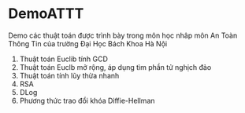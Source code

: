 # DemoATTT
Demo các thuật toán được trình bày trong môn học nhâp môn An Toàn Thông Tin của trường Đại Học Bách Khoa Hà Nội
1. Thuật toán Euclib tính GCD
2. Thuật toán Euclb mở rộng, áp dụng tìm phần tử nghịch đảo
3. Thuật toán tính lũy thừa nhanh
4. RSA
5. DLog
6. Phương thức trao đổi khóa Diffie-Hellman
